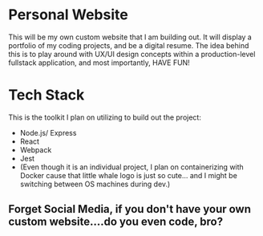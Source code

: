 # Personal Website

This will be my own custom website that I am building out. It will display a portfolio of my coding projects,
and be a digital resume. The idea behind this is to play around with UX/UI design concepts within a production-level fullstack application, and most importantly, HAVE FUN!

# Tech Stack

This is the toolkit I plan on utilizing to build out the project:

 - Node.js/ Express
 - React
 - Webpack
 - Jest
 - (Even though it is an individual project, I plan on containerizing with Docker cause that little whale logo is just so cute... and I might be switching between OS machines during dev.)

## Forget Social Media, if you don't have your own custom website....do you even code, bro?